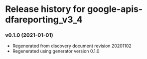 # Release history for google-apis-dfareporting_v3_4

### v0.1.0 (2021-01-01)

* Regenerated from discovery document revision 20201102
* Regenerated using generator version 0.1.0

